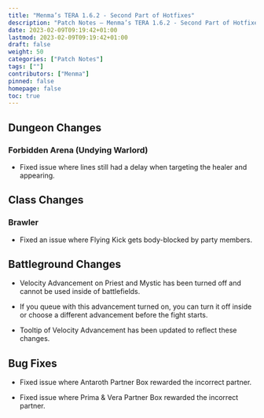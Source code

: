 ```yaml
---
title: "Menma’s TERA 1.6.2 - Second Part of Hotfixes"
description: "Patch Notes – Menma’s TERA 1.6.2 - Second Part of Hotfixes"
date: 2023-02-09T09:19:42+01:00
lastmod: 2023-02-09T09:19:42+01:00
draft: false
weight: 50
categories: ["Patch Notes"]
tags: [""]
contributors: ["Menma"]
pinned: false
homepage: false
toc: true
---
```

Dungeon Changes
---------------

### Forbidden Arena (Undying Warlord)

-   Fixed issue where lines still had a delay when targeting the healer and appearing.

Class Changes
-------------

### Brawler

-   Fixed an issue where Flying Kick gets body-blocked by party members.

Battleground Changes
--------------------

-   Velocity Advancement on Priest and Mystic has been turned off and cannot be used inside of battlefields.

-   If you queue with this advancement turned on, you can turn it off inside or choose a different advancement before the fight starts.

-   Tooltip of Velocity Advancement has been updated to reflect these changes.

Bug Fixes
---------

-   Fixed issue where Antaroth Partner Box rewarded the incorrect partner.

-   Fixed issue where Prima & Vera Partner Box rewarded the incorrect partner.